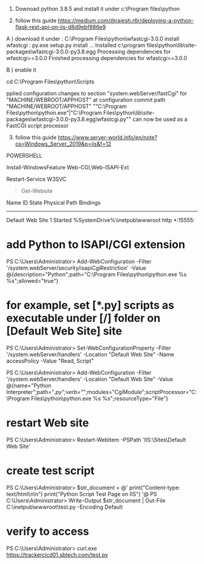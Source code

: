 

1. Downoad python 3.8.5 and install it under c:\Program files\python



2. follow this guide https://medium.com/@rajesh.r6r/deploying-a-python-flask-rest-api-on-iis-d8d9ebf886e9

A )
download it under : C:\Program Files\python\wfastcgi-3.0.0
install wfastcgi : py.exe setup.py install
...
Installed c:\program files\python\lib\site-packages\wfastcgi-3.0.0-py3.8.egg
Processing dependencies for wfastcgi==3.0.0
Finished processing dependencies for wfastcgi==3.0.0


B ) enable it

cd C:\Program Files\python\Scripts

pplied configuration changes to section "system.webServer/fastCgi" for "MACHINE/WEBROOT/APPHOST" at configuration commit path "MACHINE/WEBROOT/APPHOST"
""C:\Program Files\python\python.exe"|"C:\Program Files\python\lib\site-packages\wfastcgi-3.0.0-py3.8.egg\wfastcgi.py"" can now be used as a FastCGI script processor



3. follow this guide https://www.server-world.info/en/note?os=Windows_Server_2019&p=iis&f=12

POWERSHELL

Install-WindowsFeature Web-CGI,Web-ISAPI-Ext 

Restart-Service W3SVC 



> Get-Website

Name             ID   State      Physical Path                  Bindings
----             --   -----      -------------                  --------
Default Web Site 1    Started    %SystemDrive%\inetpub\wwwroot  http *:15555:




# add Python to ISAPI/CGI extension
PS C:\Users\Administrator> Add-WebConfiguration -Filter '/system.webServer/security/isapiCgiRestriction' -Value @{description="Python";path="C:\Program Files\python\python.exe %s %s";allowed="true"} 


# for example, set [*.py] scripts as executable under [/] folder on [Default Web Site] site
PS C:\Users\Administrator> Set-WebConfigurationProperty -Filter '/system.webServer/handlers' -Location "Default Web Site" -Name accessPolicy -Value "Read, Script" 


PS C:\Users\Administrator> Add-WebConfiguration -Filter '/system.webServer/handlers' -Location "Default Web Site" -Value @{name="Python Interpreter";path="*.py";verb="*";modules="CgiModule";scriptProcessor="C:\Program Files\python\python.exe %s %s";resourceType="File"} 


# restart Web site
PS C:\Users\Administrator> Restart-WebItem -PSPath 'IIS:\Sites\Default Web Site' 



# create test script
PS C:\Users\Administrator> $str_document = @'
print("Content-type: text/html\n\n")
print("Python Script Test Page on IIS")
'@ 
PS C:\Users\Administrator> Write-Output $str_document | Out-File C:\inetpub\wwwroot\test.py -Encoding Default 



# verify to access
PS C:\Users\Administrator> curl.exe https://trackercicd01.sbtech.com/test.py 


































